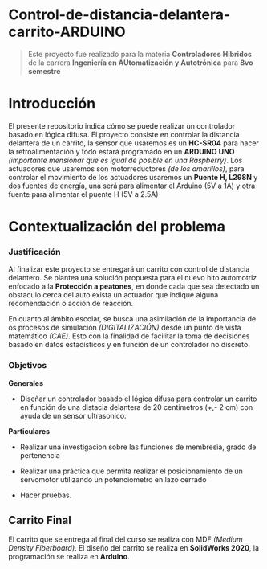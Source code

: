 # Control-de-distancia-delantera-carrito-ARDUINO


> Este proyecto fue realizado para la materia **Controladores Hibridos** de la carrera **Ingeniería en AUtomatización y Autotrónica** para **8vo semestre**


# Introducción 

El presente repositorio indica cómo se puede realizar un controlador basado en lógica difusa. El proyecto consiste en controlar la distancia delantera de un carrito, la sensor que usaremos es un **HC-SR04** para hacer la retroalimentación y todo estará programado en un **ARDUINO UNO** _(importante mensionar que es igual de posible en una Raspberry)_. Los actuadores que usaremos son motorreductores _(de los amarillos)_, para controlar el movimiento de los actuadores usaremos un **Puente H, L298N** y dos fuentes de energía, una será para alimentar el Arduino (5V a 1A) y otra fuente para alimentar el puente H (5V a 2.5A)

# Contextualización del problema

### Justificación 

Al finalizar este proyecto se entregará un carrito con control de distancia delantero. Se plantea una solución propuesta para el nuevo hito automotriz enfocado a la **Protección a peatones**, en donde cada que sea detectado un obstaculo cerca del auto exista un actuador que indique alguna recomendación o acción de reacción. 

En cuanto al ámbito escolar, se busca una asimilación de la importancia de os procesos de simulación _(DIGITALIZACIÓN)_ desde un punto de vista matemático _(CAE)_. Esto con la finalidad de facilitar la toma de decisiones basado en datos estadísticos y en función de un controlador no discreto. 

### Objetivos
**Generales**
+ Diseñar un controlador basado el lógica difusa para controlar un carrito en función de una distacia delantera de 20 centímetros (+,- 2 cm) con ayuda de un sensor ultrasonico.

**Particulares**
+ Realizar una investigacion sobre las funciones de membresia, grado de pertenencia

+ Realizar una práctica que permita realizar el posicionamiento de un servomotor utilizando un potenciometro en lazo cerrado

+ Hacer pruebas. 

## Carrito Final

El carrito que se entrega al final del curso se realiza con MDF _(Medium Density Fiberboard)_. El diseño del carrito se realiza en **SolidWorks 2020**, la programación se realiza en **Arduino**.













